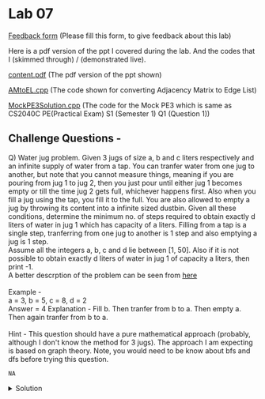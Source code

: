 # Lab 07

  [Feedback form](https://docs.google.com/forms/d/e/1FAIpQLScLeIezAu3Bueokx98FzaNraoK_90lxMd6trBRnnNLXKQjojg/viewform?usp=sf_link) (Please fill this form, to give feedback about this lab)

Here is a pdf version of the ppt I covered during the lab. And the codes that I (skimmed through) / (demonstrated live).

  [content.pdf](content.pdf) (The pdf version of the ppt shown)

  [AMtoEL.cpp](AMtoEL.cpp) (The code shown for converting Adjacency Matrix to Edge List)

  [MockPE3Solution.cpp](MockPE3Solution.cpp) (The code for the Mock PE3 which is same as CS2040C PE(Practical Exam) S1 (Semester 1) Q1 (Question 1))

## Challenge Questions -

Q) Water jug problem. Given 3 jugs of size a, b and c liters respectively and an infinite supply of water from a tap. You can tranfer water from one jug to another, but note that you cannot measure things, meaning if you are pouring from jug 1 to jug 2, then you just pour until either jug 1 becomes empty or till the time jug 2 gets full, whichever happens first. Also when you fill a jug using the tap, you fill it to the full. You are also allowed to empty a jug by throwing its content into a infinite sized dustbin. Given all these conditions, determine the minimum no. of steps required to obtain exactly d liters of water in jug 1 which has capacity of a liters. Filling from a tap is a single step, tranferring from one jug to another is 1 step and also emptying a jug is 1 step.
<br>
Assume all the integers a, b, c and d lie between [1, 50]. Also if it is not possible to obtain exactly d liters of water in jug 1 of capacity a liters, then print -1.
<br>
A better descrption of the problem can be seen from [here](https://en.wikipedia.org/wiki/Water_pouring_puzzle)
<br><br>
Example -
<br>
a = 3, b = 5, c = 8, d = 2
<br>
Answer = 4
Explanation - Fill b. Then tranfer from b to a. Then empty a. Then again tranfer from b to a.
<br><br>
Hint - This question should have a pure mathematical approach (probably, although I don't know the method for 3 jugs). The approach I am expecting is based on graph theory. Note, you would need to be know about bfs and dfs before trying this question.

~~~~
NA
~~~~

<details>
  <summary>Solution</summary>
  The solution is basically model a graph having (a + 1) * (b + 1) * (c + 1) nodes, where each node looks like - <br>
  (x, y, z), i.e there is x liters of water in the first jug of capacity a, there is y litres of water in second jug of capacity b and z litres of water in third jug of capacity c. <br>
  Now add directed edges from (x1, y1, z1) and (x2, y2, z2) if you can move from the state (x1, y1, z1) to state (x2, y2, z2) in one step. <br><br>
  Now the question is reduced to finding the shortest path from (0, 0, 0) to (d, 0, 0). This can be done using a BFS / Djikstra. Note that if no path exists then the answer is -1. <br><br>
  The time complexity of BFS approach would be O(V + E), where V is the number of vertices and E is the number of edges. In this question V = (a + 1) * (b + 1) * (c + 1) and each node roughly has 12 outgoing edges (can be seen by considering all possible transfers/fills/empty kind of varations which cost 1 step). <br><br>
  So O(V + E) = O(V + 12*V) = O(13 * V) = O(13 * 50 * 50 * 50)
</details>
